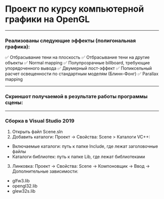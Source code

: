 # Проект по курсу компьютерной графики на OpenGL
___
### Реализованы следующие эффекты (полигональная графика):
:white_check_mark: Отбрасывание тени на плоскость
:white_check_mark: Отбрасывание тени на другие объекты
:white_check_mark: Normal mapping
:white_check_mark: Полупрозрачные billboard, требующие упорядоченного вывода
:white_check_mark: Двумерный пост-эффект
:white_check_mark: Попиксельный расчет освещенности по стандартным моделям (Блинн-Фонг)
:white_check_mark: Parallax mapping
___
### Скриншот получаемой в результате работы программы сцены:

___
### Сборка в Visual Studio 2019
1. Открыть файл Scene.sln
2. Добавить каталоги: Проект -> Свойства: Scene > Каталоги VC++:
  * Включаемые каталоги: путь к папке Include, где лежат заголовочные файлы
  * Каталоги библиотек: путь к папке Lib, где лежат библиотеками
3. Линковка: Проект -> Свойства: Scene -> Компоновщик -> Ввод -> Дополнительные зависимости:
  * glfw3.lib
  * opengl32.lib
  * glew32s.lib
